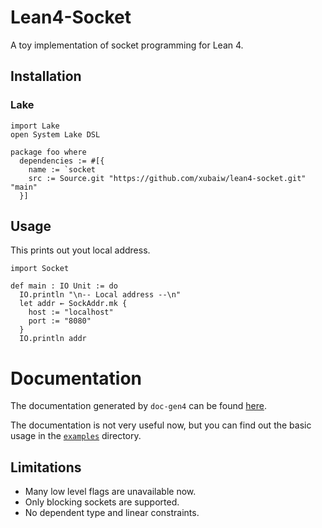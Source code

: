 # Lean4-Socket

A toy implementation of socket programming for Lean 4.

## Installation

### Lake

```lean
import Lake
open System Lake DSL

package foo where
  dependencies := #[{
    name := `socket
    src := Source.git "https://github.com/xubaiw/lean4-socket.git" "main"
  }]
```

## Usage

This prints out yout local address.

```lean 
import Socket

def main : IO Unit := do
  IO.println "\n-- Local address --\n"
  let addr ← SockAddr.mk {
    host := "localhost"
    port := "8080"
  }
  IO.println addr
```

# Documentation

The documentation generated by `doc-gen4` can be found [here](https://xubaiw.github.io/lean4-socket/).

The documentation is not very useful now, but you can find out the basic usage in the [`examples`](./examples) directory.

## Limitations

- Many low level flags are unavailable now.
- Only blocking sockets are supported. 
- No dependent type and linear constraints.
